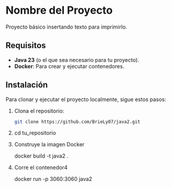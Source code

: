 # Nombre del Proyecto

Proyecto básico insertando texto para imprimirlo.

## Requisitos

- **Java 23** (o el que sea necesario para tu proyecto).
- **Docker**: Para crear y ejecutar contenedores.

## Instalación

Para clonar y ejecutar el proyecto localmente, sigue estos pasos:

1. Clona el repositorio:
   ```bash
   git clone https://github.com/BrieLy07/java2.git

2. cd tu_repositorio

3. Construye la imagen Docker

    docker build -t java2 .

4. Corre el contenedor4

    docker run -p 3060:3060 java2
